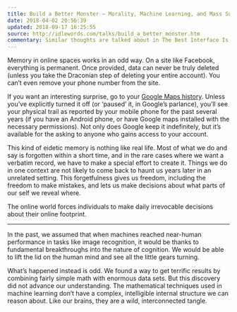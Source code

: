 ```yaml
---
title: Build a Better Monster – Morality, Machine Learning, and Mass Surveillance
date: 2018-04-02 20:56:39
updated: 2018-09-17 16:25:55
source: http://idlewords.com/talks/build_a_better_monster.htm
commentary: Similar thoughts are talked about in The Best Interface Is No Interface
---
```


Memory in online spaces works in an odd way. On a site like Facebook, everything is permanent. Once provided, data can never be truly deleted (unless you take the Draconian step of deleting your entire account). You can’t even remove your phone number from the site.

If you want an interesting surprise, go to your [Google Maps history][1]. Unless you’ve explicitly turned it off (or ‘paused’ it, in Google’s parlance), you’ll see your physical trail as reported by your mobile phone for the past several years (if you have an Android phone, or have Google maps installed with the necessary permissions). Not only does Google keep it indefinitely, but it’s available for the asking to anyone who gains access to your account.

This kind of eidetic memory is nothing like real life. Most of what we do and say is forgotten within a short time, and in the rare cases where we want a verbatim record, we have to make a special effort to create it. Things we do in one context are not likely to come back to haunt us years later in an unrelated setting. This forgetfulness gives us freedom, including the freedom to make mistakes, and lets us make decisions about what parts of our self we reveal where.

The online world forces individuals to make daily irrevocable decisions about their online footprint.

* * *

In the past, we assumed that when machines reached near-human performance in tasks like image recognition, it would be thanks to fundamental breakthroughs into the nature of cognition. We would be able to lift the lid on the human mind and see all the little gears turning.

What’s happened instead is odd. We found a way to get terrific results by combining fairly simple math with enormous data sets. But this discovery did not advance our understanding. The mathematical techniques used in machine learning don’t have a complex, intelligible internal structure we can reason about. Like our brains, they are a wild, interconnected tangle.

[1]: https://myactivity.google.com/myactivity